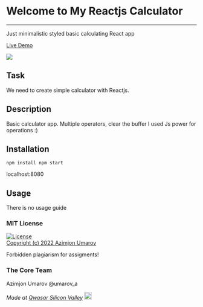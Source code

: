 # Welcome to My Reactjs Calculator
***
Just minimalistic styled basic calculating React app

[Live Demo](https://my-reactjs-calculator.netlify.app)

<img src="https://theazimjon.netlify.app/assets/img/portfolio/calculator1.png" />


## Task
We need to create simple calculator with Reactjs. 

## Description
Basic calculator app. Multiple operators, clear the buffer
I used Js power for operations :)

## Installation
``
    npm install
    npm start
``

localhost:8080


## Usage
There is no usage guide


### MIT License
[![License](https://img.shields.io/badge/License-MIT-yellowgreen.svg)](https://opensource.org/licenses/Apache-2.0])  
<a href="https://github.com/theazimjon/my-reactjs-calculator/blob/main/LICENSE.md" > Copyright (c) 2022 Azimjon Umarov </a>
<p> Forbidden plagiarism for assigments! </p>


### The Core Team
Azimjon Umarov
@umarov_a

<span><i>Made at <a href='https://qwasar.io'>Qwasar Silicon Valley</a></i></span>
<span><img alt='Qwasar Silicon Valley Logo' src='https://storage.googleapis.com/qwasar-public/qwasar-logo_50x50.png' width='20px'></span>

